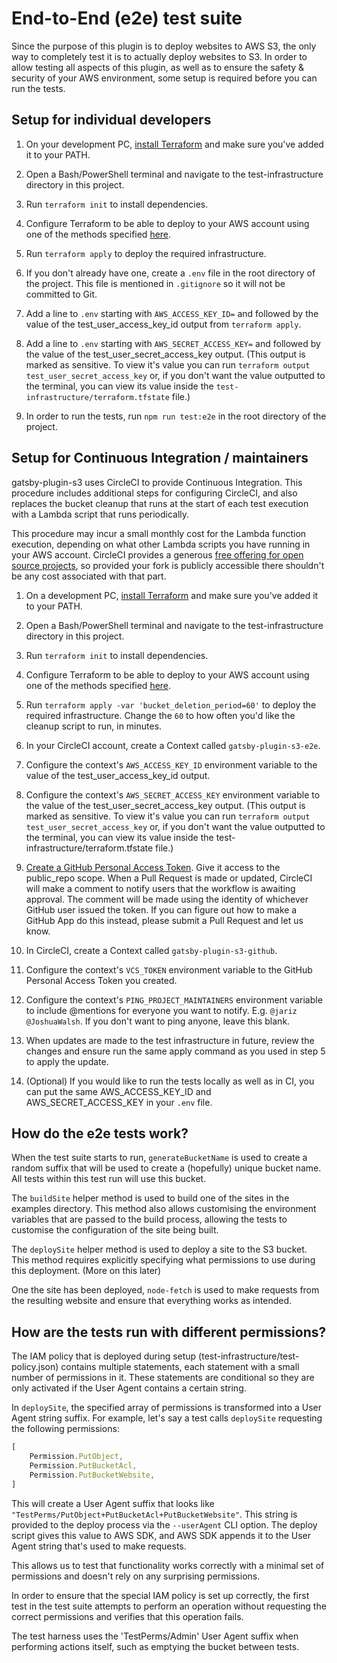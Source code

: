 # End-to-End (e2e) test suite

Since the purpose of this plugin is to deploy websites to AWS S3, the only way to completely test it is to actually
deploy websites to S3. In order to allow testing all aspects of this plugin, as well as to ensure the safety &
security of your AWS environment, some setup is required before you can run the tests.

## Setup for individual developers

1. On your development PC, [install Terraform](https://learn.hashicorp.com/terraform/getting-started/install) and make
sure you've added it to your PATH.

2. Open a Bash/PowerShell terminal and navigate to the test-infrastructure directory in this project.

3. Run `terraform init` to install dependencies.

4. Configure Terraform to be able to deploy to your AWS account using one of the methods specified
[here](https://www.terraform.io/docs/providers/aws/index.html#authentication).

5. Run `terraform apply` to deploy the required infrastructure.

6. If you don't already have one, create a `.env` file in the root directory of the project. This file is mentioned in
`.gitignore` so it will not be committed to Git.

7. Add a line to `.env` starting with `AWS_ACCESS_KEY_ID=` and followed by the value of the test_user_access_key_id
output from `terraform apply`.

8. Add a line to `.env` starting with `AWS_SECRET_ACCESS_KEY=` and followed by the value of the
test_user_secret_access_key output. (This output is marked as sensitive. To view it's value you can run
`terraform output test_user_secret_access_key` or, if you don't want the value outputted to the terminal, you can
view its value inside the `test-infrastructure/terraform.tfstate` file.)

9. In order to run the tests, run `npm run test:e2e` in the root directory of the project. 

## Setup for Continuous Integration / maintainers

gatsby-plugin-s3 uses CircleCI to provide Continuous Integration. This procedure includes additional steps for
configuring CircleCI, and also replaces the bucket cleanup that runs at the start of each test execution with a Lambda
script that runs periodically.

This procedure may incur a small monthly cost for the Lambda function execution, depending on what other Lambda scripts
you have running in your AWS account. CircleCI provides a generous
[free offering for open source projects](https://circleci.com/open-source/),
so provided your fork is publicly accessible there shouldn't be any cost associated with that part.

1. On a development PC, [install Terraform](https://learn.hashicorp.com/terraform/getting-started/install) and make
sure you've added it to your PATH.

2. Open a Bash/PowerShell terminal and navigate to the test-infrastructure directory in this project.

3. Run `terraform init` to install dependencies.

4. Configure Terraform to be able to deploy to your AWS account using one of the methods specified
[here](https://www.terraform.io/docs/providers/aws/index.html#authentication).

5. Run `terraform apply -var 'bucket_deletion_period=60'` to deploy the required infrastructure. Change the `60` to
how often you'd like the cleanup script to run, in minutes.

6. In your CircleCI account, create a Context called `gatsby-plugin-s3-e2e`.

7. Configure the context's `AWS_ACCESS_KEY_ID` environment variable to the value of the
test_user_access_key_id output.

8. Configure the context's `AWS_SECRET_ACCESS_KEY` environment variable to the value of the
test_user_secret_access_key output. (This output is marked as sensitive. To view it's value you can run
`terraform output test_user_secret_access_key` or, if you don't want the value outputted to the terminal, you can
view its value inside the test-infrastructure/terraform.tfstate file.)

9. [Create a GitHub Personal Access Token](https://github.com/settings/tokens/new). Give it access to the public_repo scope.
When a Pull Request is made or updated, CircleCI will make a comment to notify users that the workflow is awaiting approval.
The comment will be made using the identity of whichever GitHub user issued the token. If you can figure out how to
make a GitHub App do this instead, please submit a Pull Request and let us know.

10. In CircleCI, create a Context called `gatsby-plugin-s3-github`.

11. Configure the context's `VCS_TOKEN` environment variable to the GitHub Personal Access Token you created.

12. Configure the context's `PING_PROJECT_MAINTAINERS` environment variable to include @mentions for everyone you want to notify.
E.g. `@jariz @JoshuaWalsh`. If you don't want to ping anyone, leave this blank.

13. When updates are made to the test infrastructure in future, review the changes and ensure run the same apply command
as you used in step 5 to apply the update.

14. (Optional) If you would like to run the tests locally as well as in CI, you can put the same
AWS_ACCESS_KEY_ID and AWS_SECRET_ACCESS_KEY in your `.env` file.

## How do the e2e tests work?

When the test suite starts to run, `generateBucketName` is used to create a random suffix that will be used to create
a (hopefully) unique bucket name. All tests within this test run will use this bucket.

The `buildSite` helper method is used to build one of the sites in the examples directory. This method also
allows customising the environment variables that are passed to the build process, allowing the tests to customise
the configuration of the site being built.

The `deploySite` helper method is used to deploy a site to the S3 bucket. This method requires explicitly specifying
what permissions to use during this deployment. (More on this later)

One the site has been deployed, `node-fetch` is used to make requests from the resulting website and ensure that
everything works as intended.

## How are the tests run with different permissions?

The IAM policy that is deployed during setup (test-infrastructure/test-policy.json) contains multiple statements, each
statement with a small number of permissions in it. These statements are conditional so they are only activated if the
User Agent contains a certain string.

In `deploySite`, the specified array of permissions is transformed into a User Agent string suffix. For example, let's
say a test calls `deploySite` requesting the following permissions:

```typescript
[
    Permission.PutObject,
    Permission.PutBucketAcl,
    Permission.PutBucketWebsite,
]
```

This will create a User Agent suffix that looks like `"TestPerms/PutObject+PutBucketAcl+PutBucketWebsite"`. This string
is provided to the deploy process via the `--userAgent` CLI option. The deploy script gives this value to AWS SDK, and
AWS SDK appends it to the User Agent string that's used to make requests.

This allows us to test that functionality works correctly with a minimal set of permissions and doesn't rely on any
surprising permissions.

In order to ensure that the special IAM policy is set up correctly, the first test in the test suite attempts
to perform an operation without requesting the correct permissions and verifies that this operation fails.

The test harness uses the 'TestPerms/Admin' User Agent suffix when performing actions itself, such as emptying the
bucket between tests.